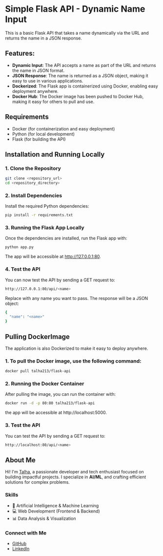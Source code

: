 # Simple Flask API - Dynamic Name Input

This is a basic Flask API that takes a name dynamically via the URL and returns the name in a JSON response.

## Features:
- **Dynamic Input**: The API accepts a name as part of the URL and returns the name in JSON format.
- **JSON Response**: The name is returned as a JSON object, making it easy to use in various applications.
- **Dockerized**: The Flask app is containerized using Docker, enabling easy deployment anywhere.
- **Docker Hub**: The Docker image has been pushed to Docker Hub, making it easy for others to pull and use.

## Requirements
- Docker (for containerization and easy deployment)
- Python (for local development)
- Flask (for building the API)

## Installation and Running Locally

### 1. Clone the Repository
  ```bash
git clone <repository_url>
cd <repository_directory>
```

### 2. Install Dependencies
Install the required Python dependencies:
```bash
pip install -r requirements.txt
```

### 3. Running the Flask App Locally
Once the dependencies are installed, run the Flask app with:
```bash
python app.py
```
The app will be accessible at http://127.0.0.1:80.

### 4. Test the API
You can now test the API by sending a GET request to:
```bash
http://127.0.0.1:80/api/<name>
```
Replace <name> with any name you want to pass. The response will be a JSON object:
```bash
{
  "name": "<name>"
}
```

## Pulling DockerImage

The application is also Dockerized to make it easy to deploy anywhere.

### 1. To pull the Docker image, use the following command:
```bash
docker pull talha213/flask-api
```

### 2. Running the Docker Container
After pulling the image, you can run the container with:
```bash
docker run -d -p 80:80 talha213/flask-api
```
the app will be accessible at http://localhost:5000.

### 3. Test the API
You can test the API by sending a GET request to:
```bash
http://localhost:80/api/<name>
```

## **About Me**  

Hi! I'm [Talha](https://github.com/anonymous298), a passionate developer and tech enthusiast focused on building impactful projects. I specialize in **AI/ML**, and crafting efficient solutions for complex problems.  

### **Skills**  
- 🧠 Artificial Intelligence & Machine Learning  
- 💻 Web Development (Frontend & Backend)  
- 📊 Data Analysis & Visualization  

### **Connect with Me**  
- [GitHub](https://github.com/anonymous298)  
- [LinkedIn](https://linkedin.com/in/muhmmad-talha937/)
